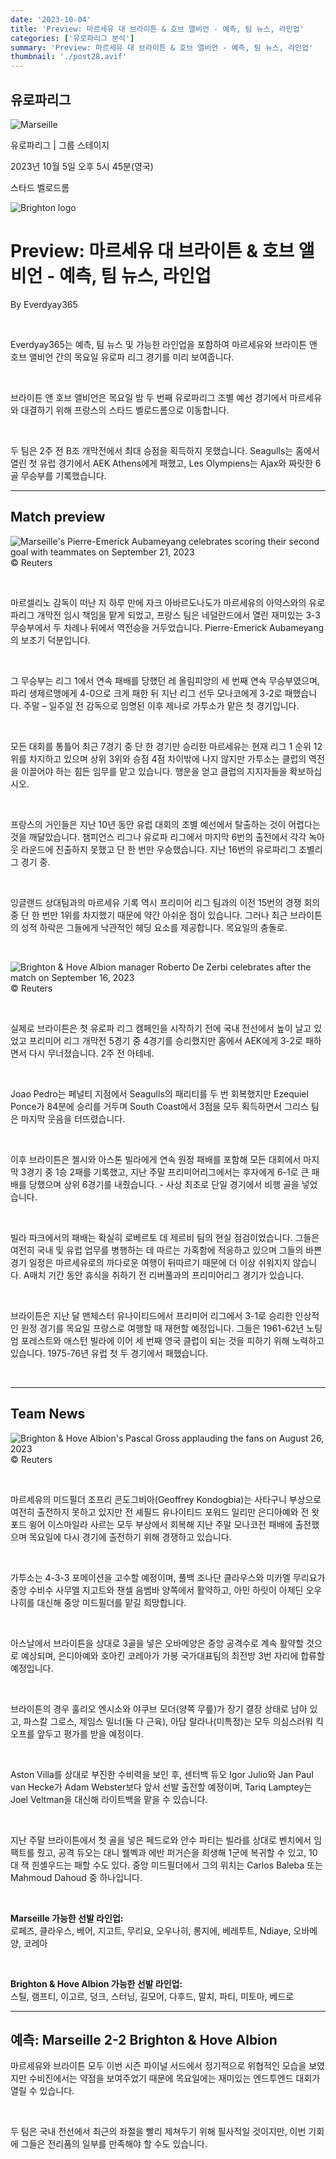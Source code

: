 ```yaml
---
date: '2023-10-04'
title: 'Preview: 마르세유 대 브라이튼 & 호브 앨비언 - 예측, 팀 뉴스, 라인업'
categories: ['유로파리그 분석']
summary: 'Preview: 마르세유 대 브라이튼 & 호브 앨비언 - 예측, 팀 뉴스, 라인업'
thumbnail: './post28.avif'
---
```


## 유로파리그

![Marseille](https://sm.imgix.net/19/06/marlog.png?w=60&h=60&auto=compress,format&fit=clip 'Marseille')

유로파리그 | 그룹 스테이지

2023년 10월 5일 오후 5시 45분(영국)

스타드 벨로드롬

![Brighton logo](https://sm.imgix.net/19/06/brilog.png?w=60&h=60&auto=compress,format&fit=clip 'Brighton logo')

# Preview: 마르세유 대 브라이튼 & 호브 앨비언 - 예측, 팀 뉴스, 라인업

By Everdyay365

<br />

Everdyay365는 예측, 팀 뉴스 및 가능한 라인업을 포함하여 마르세유와 브라이튼 앤 호브 앨비언 간의 목요일 유로파 리그 경기를 미리 보여줍니다.

<br />

브라이튼 앤 호브 앨비언은 목요일 밤 두 번째 유로파리그 조별 예선 경기에서 마르세유와 대결하기 위해 프랑스의 스타드 벨로드롬으로 이동합니다.

<br />

두 팀은 2주 전 B조 개막전에서 최대 승점을 획득하지 못했습니다. Seagulls는 홈에서 열린 첫 유럽 경기에서 AEK Athens에게 패했고, Les Olympiens는 Ajax와 짜릿한 6골 무승부를 기록했습니다.

---

## Match preview

![Marseille's Pierre-Emerick Aubameyang celebrates scoring their second goal with teammates on September 21, 2023](https://sm.imgix.net/23/38/marseille.jpg?w=640&h=480&auto=compress,format&fit=clip "Marseille's Pierre-Emerick Aubameyang celebrates scoring their second goal with teammates on September 21, 2023")<br />© Reuters

<br />

마르셀리노 감독이 떠난 지 하루 만에 자크 아바르도나도가 마르세유의 아약스와의 유로파리그 개막전 임시 책임을 맡게 되었고, 프랑스 팀은 네덜란드에서 열린 재미있는 3-3 무승부에서 두 차례나 뒤에서 역전승을 거두었습니다. Pierre-Emerick Aubameyang의 보조기 덕분입니다.

<br />

그 무승부는 리그 1에서 연속 패배를 당했던 레 올림피앙의 세 번째 연속 무승부였으며, 파리 생제르맹에게 4-0으로 크게 패한 뒤 지난 리그 선두 모나코에게 3-2로 패했습니다. 주말 – 일주일 전 감독으로 임명된 이후 제나로 가투소가 맡은 첫 경기입니다.

<br />

모든 대회를 통틀어 최근 7경기 중 단 한 경기만 승리한 마르세유는 현재 리그 1 순위 12위를 차지하고 있으며 상위 3위와 승점 4점 차이밖에 나지 않지만 가투소는 클럽의 역전을 이끌어야 하는 힘든 임무를 맡고 있습니다. 행운을 얻고 클럽의 지지자들을 확보하십시오.

<br />

프랑스의 거인들은 지난 10년 동안 유럽 대회의 조별 예선에서 탈출하는 것이 어렵다는 것을 깨달았습니다. 챔피언스 리그나 유로파 리그에서 마지막 6번의 출전에서 각각 녹아웃 라운드에 진출하지 못했고 단 한 번만 우승했습니다. 지난 16번의 유로파리그 조별리그 경기 중.

<br />

잉글랜드 상대팀과의 마르세유 기록 역시 프리미어 리그 팀과의 이전 15번의 경쟁 회의 중 단 한 번만 1위를 차지했기 때문에 약간 아쉬운 점이 있습니다. 그러나 최근 브라이튼의 성적 하락은 그들에게 낙관적인 헤딩 요소를 제공합니다. 목요일의 충돌로.

<br />

![Brighton & Hove Albion manager Roberto De Zerbi celebrates after the match on September 16, 2023](https://sm.imgix.net/23/37/roberto-de-zerbi.jpg?w=640&h=480&auto=compress,format&fit=clip 'Brighton & Hove Albion manager Roberto De Zerbi celebrates after the match on September 16, 2023')<br />© Reuters

<br />

실제로 브라이튼은 첫 유로파 리그 캠페인을 시작하기 전에 국내 전선에서 높이 날고 있었고 프리미어 리그 개막전 5경기 중 4경기를 승리했지만 홈에서 AEK에게 3-2로 패하면서 다시 무너졌습니다. 2주 전 아테네.

<br />

Joao Pedro는 페널티 지점에서 Seagulls의 패리티를 두 번 회복했지만 Ezequiel Ponce가 84분에 승리를 거두며 South Coast에서 3점을 모두 획득하면서 그리스 팀은 마지막 웃음을 터뜨렸습니다.

<br />

이후 브라이튼은 첼시와 아스톤 빌라에게 연속 원정 패배를 포함해 모든 대회에서 마지막 3경기 중 1승 2패를 기록했고, 지난 주말 프리미어리그에서는 후자에게 6-1로 큰 패배를 당했으며 상위 6경기를 내줬습니다. - 사상 최초로 단일 경기에서 비행 골을 넣었습니다.

<br />

빌라 파크에서의 패배는 확실히 로베르토 데 제르비 팀의 현실 점검이었습니다. 그들은 여전히 국내 및 유럽 업무를 병행하는 데 따르는 가혹함에 적응하고 있으며 그들의 바쁜 경기 일정은 마르세유로의 까다로운 여행이 뒤따르기 때문에 더 이상 쉬워지지 않습니다. A매치 기간 동안 휴식을 취하기 전 리버풀과의 프리미어리그 경기가 있습니다.

<br />

브라이튼은 지난 달 맨체스터 유나이티드에서 프리미어 리그에서 3-1로 승리한 인상적인 원정 경기를 목요일 프랑스로 여행할 때 재현할 예정입니다. 그들은 1961-62년 노팅엄 포레스트와 애스턴 빌라에 이어 세 번째 영국 클럽이 되는 것을 피하기 위해 노력하고 있습니다. 1975-76년 유럽 첫 두 경기에서 패했습니다.

<br />

---

## Team News

![Brighton & Hove Albion's Pascal Gross applauding the fans on August 26, 2023](https://sm.imgix.net/23/35/pascal-gross.jpg?w=640&h=480&auto=compress,format&fit=clip "Brighton & Hove Albion's Pascal Gross applauding the fans on August 26, 2023")<br />© Reuters

<br />

마르세유의 미드필더 조프리 콘도그비아(Geoffrey Kondogbia)는 사타구니 부상으로 여전히 출전하지 못하고 있지만 전 셰필드 유나이티드 포워드 일리만 은디아예와 전 왓포드 윙어 이스마일라 사르는 모두 부상에서 회복해 지난 주말 모나코전 패배에 출전했으며 목요일에 다시 경기에 출전하기 위해 경쟁하고 있습니다.

<br />

가투소는 4-3-3 포메이션을 고수할 예정이며, 풀백 조나단 클라우스와 미카엘 무리요가 중앙 수비수 사무엘 지고트와 챈셀 음벰바 양쪽에서 활약하고, 아민 하릿이 아제딘 오우나히를 대신해 중앙 미드필더를 맡길 희망합니다.

<br />

아스날에서 브라이튼을 상대로 3골을 넣은 오바메양은 중앙 공격수로 계속 활약할 것으로 예상되며, 은디아예와 호아킨 코레아가 가봉 국가대표팀의 최전방 3번 자리에 합류할 예정입니다.

<br />

브라이튼의 경우 훌리오 엔시소와 야쿠브 모더(양쪽 무릎)가 장기 결장 상태로 남아 있고, 파스칼 그로스, 제임스 밀너(둘 다 근육), 아담 랄라나(미특정)는 모두 의심스러워 킥오프를 앞두고 평가를 받을 예정이다.

<br />

Aston Villa를 상대로 부진한 수비력을 보인 후, 센터백 듀오 Igor Julio와 Jan Paul van Hecke가 Adam Webster보다 앞서 선발 출전할 예정이며, Tariq Lamptey는 Joel Veltman을 대신해 라이트백을 맡을 수 있습니다.

<br />

지난 주말 브라이튼에서 첫 골을 넣은 페드로와 안수 파티는 빌라를 상대로 벤치에서 임팩트를 줬고, 공격 듀오는 대니 웰벡과 에반 퍼거슨을 희생해 1군에 복귀할 수 있고, 10대 잭 힌셸우드는 패할 수도 있다. 중앙 미드필더에서 그의 위치는 Carlos Baleba 또는 Mahmoud Dahoud 중 하나입니다.

<br />

**Marseille 가능한 선발 라인업:**  
로페즈, 클라우스, 베어, 지고트, 무리요, 오우나히, 롱지에, 베레투트, Ndiaye, 오바메양, 코레아

<br />

**Brighton & Hove Albion 가능한 선발 라인업:**  
스틸, 램프티, 이고르, 덩크, 스터닝, 길모어, 다후드, 말치, 파티, 미토마, 베드로

---

## 예측: Marseille 2-2 Brighton & Hove Albion

마르세유와 브라이튼 모두 이번 시즌 파이널 서드에서 정기적으로 위협적인 모습을 보였지만 수비진에서는 약점을 보여주었기 때문에 목요일에는 재미있는 엔드투엔드 대회가 열릴 수 있습니다.

<br />

두 팀은 국내 전선에서 최근의 좌절을 빨리 제쳐두기 위해 필사적일 것이지만, 이번 기회에 그들은 전리품의 일부를 만족해야 할 수도 있습니다.

<br />
